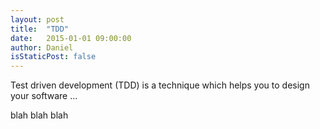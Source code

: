 ```yaml
---
layout: post
title:  "TDD"
date:   2015-01-01 09:00:00
author: Daniel
isStaticPost: false
---
```

Test driven development (TDD) is a technique which helps you to design your software ...

blah blah
blah